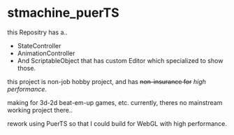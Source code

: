 #     stmachine_puerTS
this Repositry has a..
 - StateController
 - AnimationController
 - And ScriptableObject that has custom Editor which specialized to show those.

this project is non-job hobby project, and has ~~non-insurance for~~ *high performance*.

making for 3d-2d beat-em-up games, etc. currently, theres no mainstream working project there..

rework using PuerTS so that I could build for WebGL with high performance.
